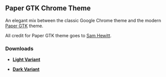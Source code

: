 ## Paper GTK Chrome Theme

An elegant mix between the classic Google Chrome theme and the modern [Paper GTK](https://github.com/snwh/paper-gtk-theme) theme.

All credit for Paper GTK theme goes to [Sam Hewitt](https://github.com/snwh).

### Downloads

- __[Light Variant](https://chrome.google.com/webstore/detail/paper-gtk/lknhmckpmephippfkfkddkipcgfboghe)__

- __[Dark Variant](https://chrome.google.com/webstore/detail/paper-gtk-dark/kjpdhkfonpgopioenjbjoonbipifcaeo)__
